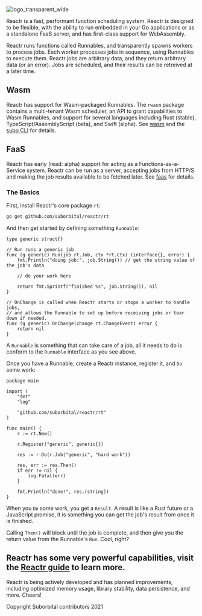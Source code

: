![logo_transparent_wide](https://user-images.githubusercontent.com/5942370/107126087-ca589080-687b-11eb-820e-c6161c355eba.png)

Reactr is a fast, performant function scheduling system. Reactr is designed to be flexible, with the ability to run embedded in your Go applications or as a standalone FaaS server, and has first-class support for WebAssembly.

Reactr runs functions called Runnables, and transparently spawns workers to process jobs. Each worker processes jobs in sequence, using Runnables to execute them. Reactr jobs are arbitrary data, and they return arbitrary data (or an error). Jobs are scheduled, and their results can be retreived at a later time.

## Wasm

Reactr has support for Wasm-packaged Runnables. The `rwasm` package contains a multi-tenant Wasm scheduler, an API to grant capabilities to Wasm Runnables, and support for several languages including Rust (stable), TypeScript/AssemblyScript (beta), and Swift (alpha). See [wasm](./docs/wasm.md) and the [subo CLI](https://github.com/suborbital/subo) for details.

## FaaS

Reactr has early (read: alpha) support for acting as a Functions-as-a-Service system. Reactr can be run as a server, accepting jobs from HTTP/S and making the job results available to be fetched later. See [faas](./docs/faas.md) for details.

### The Basics

First, install Reactr's core package `rt`:
```bash
go get github.com/suborbital/reactr/rt
```

And then get started by defining something `Runnable`:
```golang
type generic struct{}

// Run runs a generic job
func (g generic) Run(job rt.Job, ctx *rt.Ctx) (interface{}, error) {
	fmt.Println("doing job:", job.String()) // get the string value of the job's data

	// do your work here

	return fmt.Sprintf("finished %s", job.String()), nil
}

// OnChange is called when Reactr starts or stops a worker to handle jobs,
// and allows the Runnable to set up before receiving jobs or tear down if needed.
func (g generic) OnChange(change rt.ChangeEvent) error {
	return nil
}
```
A `Runnable` is something that can take care of a job, all it needs to do is conform to the `Runnable` interface as you see above.

Once you have a Runnable, create a Reactr instance, register it, and `Do` some work:
```golang
package main

import (
	"fmt"
	"log"

	"github.com/suborbital/reactr/rt"
)

func main() {
	r := rt.New()

	r.Register("generic", generic{})

	res := r.Do(r.Job("generic", "hard work"))

	res, err := res.Then()
	if err != nil {
		log.Fatal(err)
	}

	fmt.Println("done!", res.(string))
}
```
When you `Do` some work, you get a `Result`. A result is like a Rust future or a JavaScript promise, it is something you can get the job's result from once it is finished.

Calling `Then()` will block until the job is complete, and then give you the return value from the Runnable's `Run`. Cool, right?

## Reactr has some very powerful capabilities, visit the [Reactr guide](./docs/guide.md) to learn more.

Reactr is being actively developed and has planned improvements, including optimized memory usage, library stability, data persistence, and more. Cheers!

Copyright Suborbital contributors 2021
